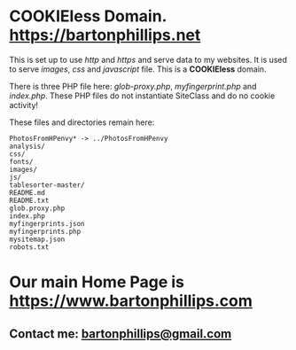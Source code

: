 # COOKIEless Domain. https://bartonphillips.net

This is set up to use *http* and *https* and serve data to my websites. It is used to serve
*images*, *css* and *javascript* file.
This is a **COOKIEless** domain.

There is three PHP file here: *glob-proxy.php*, *myfingerprint.php* and *index.php*. These PHP files do not instantiate SiteClass
and do no cookie activity!

These files and directories remain here:
```
PhotosFromHPenvy* -> ../PhotosFromHPenvy
analysis/
css/
fonts/
images/
js/
tablesorter-master/
README.md
README.txt
glob.proxy.php
index.php
myfingerprints.json
myfingerprints.php
mysitemap.json
robots.txt
```

# Our main Home Page is https://www.bartonphillips.com
## Contact me: [bartonphillips@gmail.com](mailto:bartonphillips@gmail.com)
